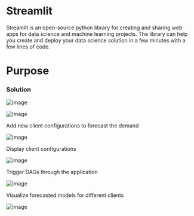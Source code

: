 # Streamlit

Streamlit is an open-source python library for creating and sharing web apps for data science and machine learning projects. The library can help you create and deploy your data science solution in a few minutes with a few lines of code.


# Purpose
### Solution

![image](https://user-images.githubusercontent.com/39857587/160881882-488e9837-12bc-4f3c-8f72-e572c99877c4.png)


![image](https://user-images.githubusercontent.com/39857587/160767967-5bb64a62-72fa-47a5-841f-b5f2305adb4c.png)

Add new client configurations to forecast the demand

![image](https://user-images.githubusercontent.com/39857587/160768335-53d2c5b4-1586-4f12-aa11-f04e8903c7c7.png)

Display client configurations

![image](https://user-images.githubusercontent.com/39857587/160768437-4bd2d431-35c5-4d1b-965a-6f4989788eb7.png)

Trigger DAGs through the application

![image](https://user-images.githubusercontent.com/39857587/160768493-baf005de-795e-4dbf-a015-5529f0f43e08.png)

Visualize forecasted models for different clients

![image](https://user-images.githubusercontent.com/39857587/160768630-2189dd85-f254-4f2a-ba6a-ee01e2f3721d.png)



